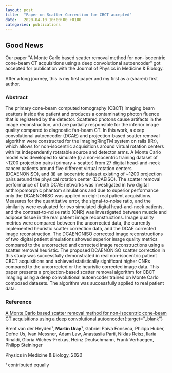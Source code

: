 ```yaml
---
layout: post
title:  "Paper on Scatter Correction for CBCT accepted"
date:   2020-04-10 10:00:00 +0100
categories: publications
---
```


## Good News
Our paper "A Monte Carlo based scatter removal method for non-isocentric cone-beam CT acquisitions using a deep convolutional autoencoder" got accepted for publication with the Journal of Physics in Medicine & Biology.

After a long journey, this is my first paper and my first as a (shared) first author.

### Abstract

The primary cone-beam computed tomography (CBCT) imaging beam scatters inside the patient and produces a contaminating photon fluence that is registered by the detector. Scattered photons cause artifacts in the image reconstruction, and are partially responsible for the inferior image quality compared to diagnostic fan-beam CT. In this work, a deep convolutional autoencoder (DCAE) and projection-based scatter removal algorithm were constructed for the ImagingRingTM system on rails (IRr), which allows for non-isocentric acquisitions around virtual rotation centers with its independently rotatable source and detector arms. A Monte Carlo model was developed to simulate (i) a non-isocentric training dataset of ~1200 projection pairs (primary + scatter) from 27 digital head-and-neck cancer patients around five different virtual rotation centers (DCAENONISO), and (ii) an isocentric dataset existing of ~1200 projection pairs around the physical rotation center (DCAEISO). The scatter removal performance of both DCAE networks was investigated in two digital anthropomorphic phantom simulations and due to superior performance only the DCAENONISO was applied on eight real patient acquisitions. Measures for the quantitative error, the signal-to-noise ratio, and the similarity were evaluated for two simulated digital head-and-neck patients, and the contrast-to-noise ratio (CNR) was investigated between muscle and adipose tissue in the real patient image reconstructions. Image quality metrics were compared between the uncorrected data, the currently implemented heuristic scatter correction data, and the DCAE corrected image reconstruction. The DCAENONISO corrected image reconstructions of two digital patient simulations showed superior image quality metrics compared to the uncorrected and corrected image reconstructions using a scatter removal heuristic. The proposed DCAENONISO scatter correction in this study was successfully demonstrated in real non-isocentric patient CBCT acquisitions and achieved statistically significant higher CNRs compared to the uncorrected or the heuristic corrected image data. This paper presents a projection-based scatter removal algorithm for CBCT imaging using a deep convolutional autoencoder trained on Monte Carlo composed datasets. The algorithm was successfully applied to real patient data.


### Reference
[A Monte Carlo based scatter removal method for non-isocentric cone-beam CT acquisitions using a deep convolutional autoencoder](https://doi.org/10.1088/1361-6560/ab8954){:target="_blank"}

Brent van der Heyden¹, __Martin Uray¹__, Gabriel Paiva Fonseca, Philipp Huber, Defne Us, Ivan Messner, Adam Law, Anastasiia Parii, Niklas Reisz, Ilaria Rinaldi, Gloria Vilches-Freixas, Heinz Deutschmann, Frank Verhaegen, Philipp Steininger

Physics in Medicine & Biology, 2020

¹ contributed equally
